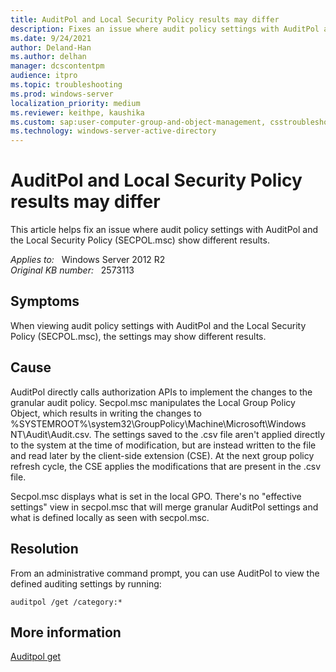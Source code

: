 ```yaml
---
title: AuditPol and Local Security Policy results may differ
description: Fixes an issue where audit policy settings with AuditPol and the Local Security Policy (SECPOL.msc) show different results.
ms.date: 9/24/2021
author: Deland-Han
ms.author: delhan
manager: dcscontentpm
audience: itpro
ms.topic: troubleshooting
ms.prod: windows-server
localization_priority: medium
ms.reviewer: keithpe, kaushika
ms.custom: sap:user-computer-group-and-object-management, csstroubleshoot
ms.technology: windows-server-active-directory
---
```

# AuditPol and Local Security Policy results may differ

This article helps fix an issue where audit policy settings with AuditPol and the Local Security Policy (SECPOL.msc) show different results.

_Applies to:_ &nbsp; Windows Server 2012 R2  
_Original KB number:_ &nbsp; 2573113

## Symptoms

When viewing audit policy settings with AuditPol and the Local Security Policy (SECPOL.msc), the settings may show different results.

## Cause

AuditPol directly calls authorization APIs to implement the changes to the granular audit policy.  Secpol.msc manipulates the Local Group Policy Object, which results in writing the changes to %SYSTEMROOT%\system32\GroupPolicy\Machine\Microsoft\Windows NT\Audit\Audit.csv.  The settings saved to the .csv file aren't applied directly to the system at the time of modification, but are instead written to the file and read later by the client-side extension (CSE).  At the next group policy refresh cycle, the CSE applies the modifications that are present in the .csv file.

Secpol.msc displays what is set in the local GPO. There's no "effective settings" view in secpol.msc that will merge granular AuditPol settings and what is defined locally as seen with secpol.msc.

## Resolution

From an administrative command prompt, you can use AuditPol to view the defined auditing settings by running:

```console
auditpol /get /category:*
```

## More information

[Auditpol get](https://technet.microsoft.com/library/cc772576.aspx)
